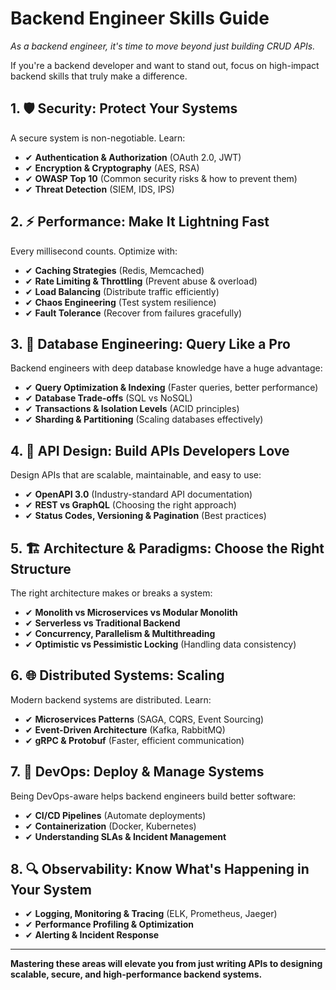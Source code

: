# Backend Engineer Skills Guide

_As a backend engineer, it's time to move beyond just building CRUD APIs._

If you're a backend developer and want to stand out, focus on high-impact backend skills that truly make a difference.

## 1. 🛡 Security: Protect Your Systems

A secure system is non-negotiable. Learn:

- ✔ **Authentication & Authorization** (OAuth 2.0, JWT)
- ✔ **Encryption & Cryptography** (AES, RSA)
- ✔ **OWASP Top 10** (Common security risks & how to prevent them)
- ✔ **Threat Detection** (SIEM, IDS, IPS)

## 2. ⚡ Performance: Make It Lightning Fast

Every millisecond counts. Optimize with:

- ✔ **Caching Strategies** (Redis, Memcached)
- ✔ **Rate Limiting & Throttling** (Prevent abuse & overload)
- ✔ **Load Balancing** (Distribute traffic efficiently)
- ✔ **Chaos Engineering** (Test system resilience)
- ✔ **Fault Tolerance** (Recover from failures gracefully)

## 3. 🧠 Database Engineering: Query Like a Pro

Backend engineers with deep database knowledge have a huge advantage:

- ✔ **Query Optimization & Indexing** (Faster queries, better performance)
- ✔ **Database Trade-offs** (SQL vs NoSQL)
- ✔ **Transactions & Isolation Levels** (ACID principles)
- ✔ **Sharding & Partitioning** (Scaling databases effectively)

## 4. 🔌 API Design: Build APIs Developers Love

Design APIs that are scalable, maintainable, and easy to use:

- ✔ **OpenAPI 3.0** (Industry-standard API documentation)
- ✔ **REST vs GraphQL** (Choosing the right approach)
- ✔ **Status Codes, Versioning & Pagination** (Best practices)

## 5. 🏗 Architecture & Paradigms: Choose the Right Structure

The right architecture makes or breaks a system:

- ✔ **Monolith vs Microservices vs Modular Monolith**
- ✔ **Serverless vs Traditional Backend**
- ✔ **Concurrency, Parallelism & Multithreading**
- ✔ **Optimistic vs Pessimistic Locking** (Handling data consistency)

## 6. 🌐 Distributed Systems: Scaling

Modern backend systems are distributed. Learn:

- ✔ **Microservices Patterns** (SAGA, CQRS, Event Sourcing)
- ✔ **Event-Driven Architecture** (Kafka, RabbitMQ)
- ✔ **gRPC & Protobuf** (Faster, efficient communication)

## 7. 🚀 DevOps: Deploy & Manage Systems

Being DevOps-aware helps backend engineers build better software:

- ✔ **CI/CD Pipelines** (Automate deployments)
- ✔ **Containerization** (Docker, Kubernetes)
- ✔ **Understanding SLAs & Incident Management**

## 8. 🔍 Observability: Know What's Happening in Your System

- ✔ **Logging, Monitoring & Tracing** (ELK, Prometheus, Jaeger)
- ✔ **Performance Profiling & Optimization**
- ✔ **Alerting & Incident Response**

---

**Mastering these areas will elevate you from just writing APIs to designing scalable, secure, and high-performance backend systems.**


